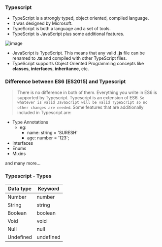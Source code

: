 ### Typescript

* TypeScript is a strongly typed, object oriented, compiled language. 
* It was designed by Microsoft. 
* TypeScript is both a language and a set of tools.
* TypeScript is JavaScript plus some additional features.

![image](https://user-images.githubusercontent.com/6780840/46723686-03759b80-cc96-11e8-80b3-ce097c6d5bc5.png)

* JavaScript is TypeScript. This means that any valid **.js** file can be renamed to <b>.ts</b> and compiled with other TypeScript files.
* TypeScript supports Object Oriented Programming concepts like <b>classes</b>, <b>interfaces</b>, <b>inheritance</b>, etc.

### Difference between ES6 (ES2015) and Typescript
> There is no difference in both of them. Everything you write in ES6 is supported by Typescript.
Typescript is an extension of ES6. `So whatever is valid JavaScript will be valid TypeScript so no other changes are needed`. Some features that are additionally included in Typescript are:

* Type Annotations
  * eg: 
    * name: string = 'SURESH'
    * age: number = '123';
* Interfaces
* Enums
* Mixins 

and many more…

###  Typescript - Types

| Data type| Keyword|
| ------ | ------ |
| Number | number |
| String | string |
| Boolean| boolean |
| Void   | void    |
| Null   | null   |
| Undefined   | undefined   |

